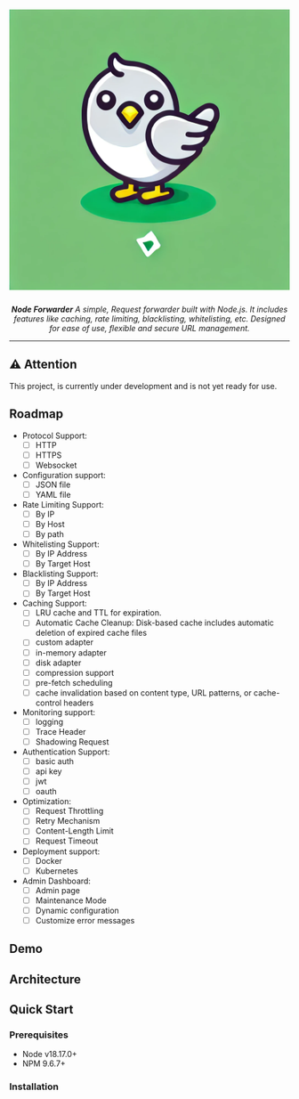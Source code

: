 <h1 align="center">
  <a href="https://github.com/fajarnugraha37/node-forwarder">
    <picture>
      <img alt="node-forwarder" src="https://raw.githubusercontent.com/fajarnugraha37/node-forwarder/refs/heads/main/docs/logo.webp">
    </picture>
  </a>
</h1>
<p align="center">
    <em><b>Node Forwarder</b> A simple, Request forwarder built with Node.js. It includes features like caching, rate limiting, blacklisting, whitelisting, etc. Designed for ease of use, flexible and secure URL management.
    </em>
</p>

---
## ⚠️ **Attention**

This project, is currently under development and is not yet ready for use.

## Roadmap

- Protocol Support:
    - [ ]  HTTP
    - [ ]  HTTPS  
    - [ ]  Websocket
- Configuration support:
    - [ ]  JSON file
    - [ ]  YAML file
- Rate Limiting Support: 
    - [ ]  By IP
    - [ ]  By Host
    - [ ]  By path
- Whitelisting Support:
    - [ ]  By IP Address
    - [ ]  By Target Host
- Blacklisting Support:
    - [ ]  By IP Address
    - [ ]  By Target Host
- Caching Support: 
    - [ ]  LRU cache and TTL for expiration.
    - [ ]  Automatic Cache Cleanup: Disk-based cache includes automatic deletion of expired cache files
    - [ ]  custom adapter 
    - [ ]  in-memory adapter
    - [ ]  disk adapter
    - [ ]  compression support
    - [ ]  pre-fetch scheduling
    - [ ]  cache invalidation based on content type, URL patterns, or cache-control headers
- Monitoring support:
    - [ ]  logging
    - [ ]  Trace Header
    - [ ]  Shadowing Request
- Authentication Support:
    - [ ]  basic auth
    - [ ]  api key
    - [ ]  jwt
    - [ ]  oauth
- Optimization:
    - [ ]  Request Throttling
    - [ ]  Retry Mechanism
    - [ ]  Content-Length Limit
    - [ ]  Request Timeout
- Deployment support:
    - [ ]  Docker
    - [ ]  Kubernetes
- Admin Dashboard:
    - [ ]  Admin page
    - [ ]  Maintenance Mode
    - [ ]  Dynamic configuration
    - [ ]  Customize error messages

## Demo

## Architecture

## Quick Start

### Prerequisites
- Node v18.17.0+
- NPM 9.6.7+

### Installation
